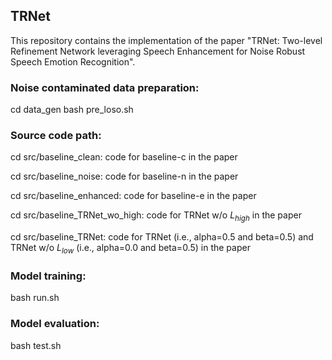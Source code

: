 ## TRNet
This repository contains the implementation of the paper "TRNet: Two-level Refinement Network leveraging Speech Enhancement for Noise Robust Speech Emotion Recognition".

### Noise contaminated data preparation:
cd data_gen
bash pre_loso.sh

### Source code path:
cd src/baseline_clean: code for baseline-c in the paper

cd src/baseline_noise: code for baseline-n in the paper

cd src/baseline_enhanced: code for baseline-e in the paper

cd src/baseline_TRNet_wo_high: code for TRNet w/o $L_{high}$ in the paper

cd src/baseline_TRNet: code for TRNet (i.e., alpha=0.5 and beta=0.5) and TRNet w/o $L_{low}$ (i.e., alpha=0.0 and beta=0.5) in the paper

### Model training:
bash run.sh

### Model evaluation:
bash test.sh

